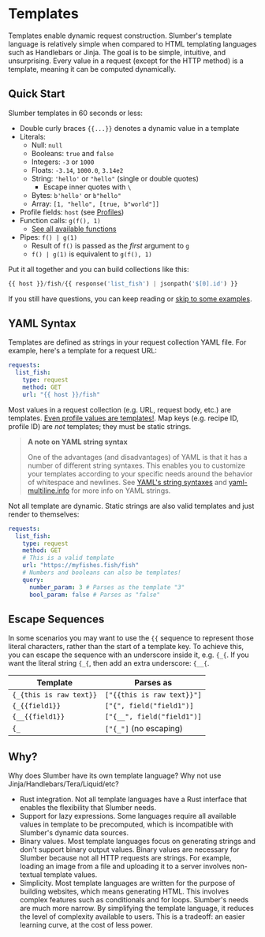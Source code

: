 # Templates

Templates enable dynamic request construction. Slumber's template language is relatively simple when compared to HTML templating languages such as Handlebars or Jinja. The goal is to be simple, intuitive, and unsurprising. Every value in a request (except for the HTTP method) is a template, meaning it can be computed dynamically.

## Quick Start

Slumber templates in 60 seconds or less:

- Double curly braces `{{...}}` denotes a dynamic value in a template
- Literals:
  - Null: `null`
  - Booleans: `true` and `false`
  - Integers: `-3` or `1000`
  - Floats: `-3.14`, `1000.0`, `3.14e2`
  - String: `'hello'` or `"hello"` (single or double quotes)
    - Escape inner quotes with `\`
  - Bytes: `b'hello'` or `b"hello"`
  - Array: `[1, "hello", [true, b"world"]]`
- Profile fields: `host` (see [Profiles](../profiles.md))
- Function calls: `g(f(), 1)`
  - [See all available functions](../../api/template_functions.md)
- Pipes: `f() | g(1)`
  - Result of `f()` is passed as the _first_ argument to `g`
  - `f() | g(1)` is equivalent to `g(f(), 1)`

Put it all together and you can build collections like this:

```python
{{ host }}/fish/{{ response('list_fish') | jsonpath('$[0].id') }}
```

If you still have questions, you can keep reading or [skip to some examples](./examples.md).

## YAML Syntax

Templates are defined as strings in your request collection YAML file. For example, here's a template for a request URL:

```yaml
requests:
  list_fish:
    type: request
    method: GET
    url: "{{ host }}/fish"
```

Most values in a request collection (e.g. URL, request body, etc.) are templates. [Even profile values are templates!](../profiles.md#dynamic-profile-values). Map keys (e.g. recipe ID, profile ID) are _not_ templates; they must be static strings.

> **A note on YAML string syntax**
>
> One of the advantages (and disadvantages) of YAML is that it has a number of different string syntaxes. This enables you to customize your templates according to your specific needs around the behavior of whitespace and newlines. See [YAML's string syntaxes](https://www.educative.io/answers/how-to-represent-strings-in-yaml) and [yaml-multiline.info](https://yaml-multiline.info/) for more info on YAML strings.

Not all template are dynamic. Static strings are also valid templates and just render to themselves:

```yaml
requests:
  list_fish:
    type: request
    method: GET
    # This is a valid template
    url: "https://myfishes.fish/fish"
    # Numbers and booleans can also be templates!
    query:
      number_param: 3 # Parses as the template "3"
      bool_param: false # Parses as "false"
```

## Escape Sequences

In some scenarios you may want to use the `{{` sequence to represent those literal characters, rather than the start of a template key. To achieve this, you can escape the sequence with an underscore inside it, e.g. `{_{`. If you want the literal string `{_{`, then add an extra underscore: `{__{`.

| Template                | Parses as                  |
| ----------------------- | -------------------------- |
| `{_{this is raw text}}` | `["{{this is raw text}}"]` |
| `{_{{field1}}`          | `["{", field("field1")]`   |
| `{__{{field1}}`         | `["{__", field("field1")]` |
| `{_`                    | `["{_"]` (no escaping)     |

## Why?

Why does Slumber have its own template language? Why not use Jinja/Handlebars/Tera/Liquid/etc?

- Rust integration. Not all template languages have a Rust interface that enables the flexibility that Slumber needs.
- Support for lazy expressions. Some languages require all available values in template to be precomputed, which is incompatible with Slumber's dynamic data sources.
- Binary values. Most template languages focus on generating strings and don't support binary output values. Binary values are necessary for Slumber because not all HTTP requests are strings. For example, loading an image from a file and uploading it to a server involves non-textual template values.
- Simplicity. Most template languages are written for the purpose of building websites, which means generating HTML. This involves complex features such as conditionals and for loops. Slumber's needs are much more narrow. By simplifying the template language, it reduces the level of complexity available to users. This is a tradeoff: an easier learning curve, at the cost of less power.
